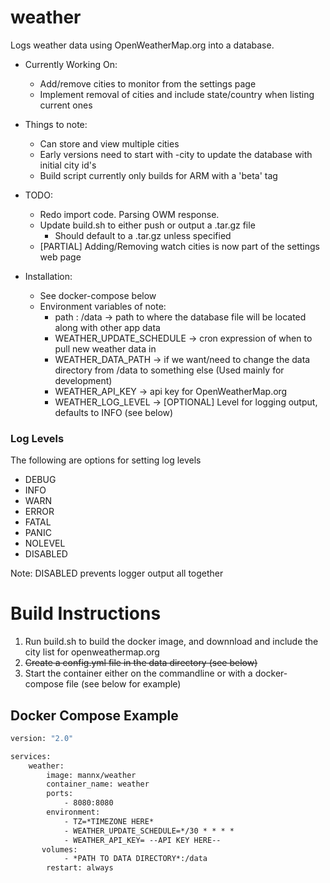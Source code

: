 # weather

Logs weather data using OpenWeatherMap.org into a database.

* Currently Working On:
	* Add/remove cities to monitor from the settings page
	* Implement removal of cities and include state/country when listing current ones

* Things to note:
	* Can store and view multiple cities
	* Early versions need to start with -city to update the database with initial city id's
	* Build script currently only builds for ARM with a 'beta' tag

* TODO:
	* Redo import code.  Parsing OWM response.
	* Update build.sh to either push or output a .tar.gz file
		- Should default to a .tar.gz unless specified
	* [PARTIAL] Adding/Removing watch cities is now part of the settings web page

* Installation:
	* See docker-compose below
	* Environment variables of note:
		* path : /data				->	path to where the database file will be located along with other app data
		* WEATHER_UPDATE_SCHEDULE	->	cron expression of when to pull new weather data in
		* WEATHER_DATA_PATH			->	if we want/need to change the data directory from /data to something else (Used mainly for development)
		* WEATHER_API_KEY			->  api key for OpenWeatherMap.org
		* WEATHER_LOG_LEVEL			->	[OPTIONAL] Level for logging output, defaults to INFO (see below)

### Log Levels

The following are options for setting log levels
* DEBUG
* INFO
* WARN
* ERROR
* FATAL
* PANIC
* NOLEVEL
* DISABLED

Note: DISABLED prevents logger output all together

# Build Instructions

1. Run build.sh to build the docker image, and downnload and include the city list for openweathermap.org
2. ~~Create a config.yml file in the data directory (see below)~~
3. Start the container either on the commandline or with a docker-compose file (see below for example)

## Docker Compose Example

```dockerfile
version: "2.0"

services:
	weather:
    	image: mannx/weather
        container_name: weather
        ports:
			- 8080:8080
        environment:
            - TZ=*TIMEZONE HERE*
            - WEATHER_UPDATE_SCHEDULE=*/30 * * * *
			- WEATHER_API_KEY= --API KEY HERE--
       volumes:
            - *PATH TO DATA DIRECTORY*:/data
		restart: always
```
